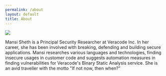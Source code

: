 ```yaml
---
permalink: /about
layout: default
title: About
---
```

![](https://avatars1.githubusercontent.com/u/10903814?s=400&u=4ce3516fbec7c03379a2c037680dae87e977454c&v=4)

Mansi Sheth is a Principal Security Researcher at Veracode Inc. In her career, she has been involved with breaking, defending and building secure applications. Mansi researches various languages and technologies, finding insecure usages in customer code and suggests automation measures in finding vulnerabilities for Veracode's Binary Static Analysis service. She is an avid traveller with the motto "If not now, then when?”


